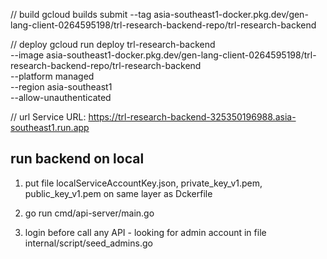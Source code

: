// build
gcloud builds submit --tag asia-southeast1-docker.pkg.dev/gen-lang-client-0264595198/trl-research-backend-repo/trl-research-backend

// deploy
gcloud run deploy trl-research-backend \
   --image asia-southeast1-docker.pkg.dev/gen-lang-client-0264595198/trl-research-backend-repo/trl-research-backend \
   --platform managed \
   --region asia-southeast1 \
   --allow-unauthenticated

// url
Service URL: https://trl-research-backend-325350196988.asia-southeast1.run.app


## run backend on local
1. put file localServiceAccountKey.json, private_key_v1.pem, public_key_v1.pem on same layer as Dckerfile

2. go run cmd/api-server/main.go

3. login before call any API - looking for admin account in file internal/script/seed_admins.go